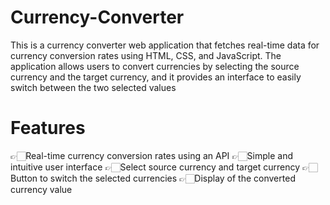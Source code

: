 # Currency-Converter
This is a currency converter web application that fetches real-time data for currency conversion rates using HTML, CSS, and JavaScript. The application allows users to convert currencies by selecting the source currency and the target currency, and it provides an interface to easily switch between the two selected values
# Features
👉🏻Real-time currency conversion rates using an API 
👉🏻Simple and intuitive user interface
👉🏻Select source currency and target currency
👉🏻Button to switch the selected currencies
👉🏻Display of the converted currency value
